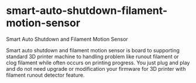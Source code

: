 # smart-auto-shutdown-filament-motion-sensor
Smart Auto Shutdown and Filament Motion Sensor

Smart auto shutdown and filament motion sensor is board to supporting standard 3D printer machine to handling problem like runout filament or clog filament while often occurs on printing progress. You just plug and play and do not need upgrade or modification your firmware for 3D printer with filament runout detector feature.

